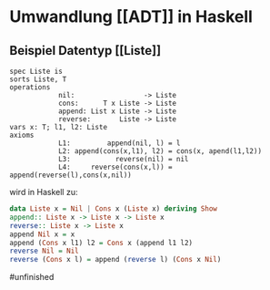 # Umwandlung [[ADT]] in Haskell

## Beispiel Datentyp [[Liste]]

```pseudocode
spec Liste is
sorts Liste, T
operations
			nil:                 -> Liste
			cons:      T x Liste -> Liste
			append: List x Liste -> Liste
			reverse:       Liste -> Liste
vars x: T; l1, l2: Liste
axioms
			L1:         append(nil, l) = l
			L2: append(cons(x,l1), l2) = cons(x, apend(l1,l2))
			L3:           reverse(nil) = nil
			L4:     reverse(cons(x,l)) = append(reverse(l),cons(x,nil))
```

wird in Haskell zu:

```hs
data Liste x = Nil | Cons x (Liste x) deriving Show
append:: Liste x -> Liste x -> Liste x
reverse:: Liste x -> Liste x
append Nil x = x
append (Cons x l1) l2 = Cons x (append l1 l2)
reverse Nil = Nil
reverse (Cons x l) = append (reverse l) (Cons x Nil)
```

#unfinished

